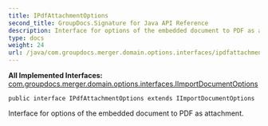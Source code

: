 ```yaml
---
title: IPdfAttachmentOptions
second_title: GroupDocs.Signature for Java API Reference
description: Interface for options of the embedded document to PDF as attachment.
type: docs
weight: 24
url: /java/com.groupdocs.merger.domain.options.interfaces/ipdfattachmentoptions/
---
```

**All Implemented Interfaces:**
[com.groupdocs.merger.domain.options.interfaces.IImportDocumentOptions](../../com.groupdocs.merger.domain.options.interfaces/iimportdocumentoptions)
```
public interface IPdfAttachmentOptions extends IImportDocumentOptions
```

Interface for options of the embedded document to PDF as attachment.
